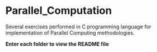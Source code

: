 # Parallel_Computation
Several exercises performed in C programming language for implementation of Parallel Computing methodologies.

**Enter each folder to view the README file**
